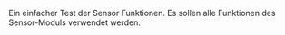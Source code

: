 Ein einfacher Test der Sensor Funktionen. Es sollen alle Funktionen des Sensor-Moduls verwendet werden.